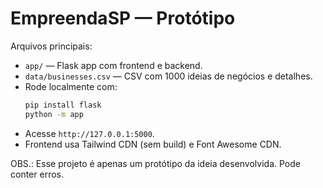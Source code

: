 # EmpreendaSP — Protótipo

Arquivos principais:
- `app/` — Flask app com frontend e backend.
- `data/businesses.csv` — CSV com 1000 ideias de negócios e detalhes. 
- Rode localmente com:
  ```bash
  pip install flask
  python -m app
  ```
- Acesse `http://127.0.0.1:5000`.
- Frontend usa Tailwind CDN (sem build) e Font Awesome CDN.

OBS.: Esse projeto é apenas um protótipo da ideia desenvolvida. Pode conter erros.
